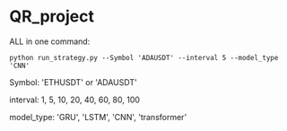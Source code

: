 # QR_project

ALL in one command:
```shell
python run_strategy.py --Symbol 'ADAUSDT' --interval 5 --model_type 'CNN'

```

Symbol: 'ETHUSDT' or 'ADAUSDT'

interval: 1, 5, 10, 20, 40, 60, 80, 100

model_type: 'GRU', 'LSTM', 'CNN', 'transformer'
